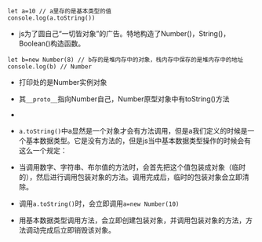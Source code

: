 ```
let a=10 // a里存的是基本类型的值
console.log(a.toString())
```

- js为了圆自己“一切皆对象”的广告。特地构造了Number()，String()，Boolean()构造函数。

```
let b=new Number(8) // b存的是堆内存中的对象，栈内存中保存的是堆内存中的地址
console.log(b) // Number
```

-  打印处的是Number实例对象
- 其`__proto__`指向Number自己，Number原型对象中有toString()方法

- 



- `a.toString()`中a显然是一个对象才会有方法调用，但是a我们定义的时候是一个基本数据类型。它是没有方法的，但是js当中基本数据类型操作的时候会有这么一个规定：
- 当调用数字、字符串、布尔值的方法时，会首先把这个值包装成对象（临时的），然后进行调用包装对象的方法。调用完成后，临时的包装对象会立即清除。

- 调用`a.toString()`时，会立即调用`a=new Number(10)`



- 用基本数据类型调用方法，会立即创建包装对象，并调用包装对象的方法，方法调动完成后立即销毁该对象。

